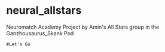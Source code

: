 # neural_allstars
Neuromatch Academy Project by Amin's All Stars group in the Ganzhousaurus_Skank Pod

`#Let's Go`